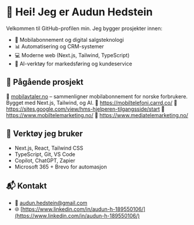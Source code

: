 # 👋 Hei! Jeg er Audun Hedstein

Velkommen til GitHub-profilen min. Jeg bygger prosjekter innen:

- 📱 Mobilabonnement og digital salgsteknologi
- 📊 Automatisering og CRM-systemer
- 💻 Moderne web (Next.js, Tailwind, TypeScript)
- 🤖 AI-verktøy for markedsføring og kundeservice

## 🚀 Pågående prosjekt

🔗 [mobilavtaler.no](https://mobilavtaler.no) – sammenligner mobilabonnement for norske forbrukere. Bygget med Next.js, Tailwind, og AI.
🔗   https://mobiltelefoni.carrd.co/
🔗   https://sites.google.com/view/hms-hjelperen-tilgangsside/start
🔗   https://www.mobiltelemarketing.no/
🔗   https://www.mediatelemarketing.no/

## 🧰 Verktøy jeg bruker

- Next.js, React, Tailwind CSS
- TypeScript, Git, VS Code
- Copilot, ChatGPT, Zapier
- Microsoft 365 + Brevo for automasjon

## 📬 Kontakt

- 📧 audun.hedstein@gmail.com  
- 🌐 [https://www.linkedin.com/in/audun-h-189550106/](https://www.linkedin.com/in/audun-h-189550106/)
